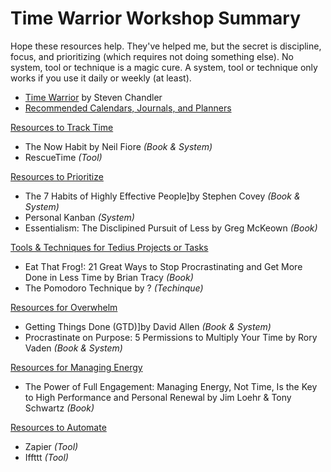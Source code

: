 # Time Warrior Workshop Summary

Hope these resources help. They've helped me, but the secret is discipline, focus, and prioritizing (which requires not doing something else). No system, tool or technique is a magic cure. A system, tool or technique only works if you use it daily or weekly (at least).

* [Time Warrior](.md) by Steven Chandler
* [Recommended Calendars, Journals, and Planners](cals_journals_and_planners.md)

[Resources to Track Time](track.md)

* The Now Habit by Neil Fiore *(Book &amp; System)*
* RescueTime *(Tool)* 

[Resources to Prioritize](prioritize.md)

* The 7 Habits of Highly Effective People]by Stephen Covey *(Book &amp; System)*
* Personal Kanban *(System)* 
* Essentialism: The Disclipined Pursuit of Less by Greg McKeown *(Book)*

[Tools &amp; Techniques for Tedius Projects or Tasks](tedius.md)

* Eat That Frog!: 21 Great Ways to Stop Procrastinating and Get More Done in Less Time by Brian Tracy *(Book)*
* The Pomodoro Technique by ? *(Techinque)*

[Resources for Overwhelm](overwhelm.md)

* Getting Things Done (GTD)]by David Allen *(Book &amp; System)*
* Procrastinate on Purpose: 5 Permissions to Multiply Your Time by Rory Vaden *(Book &amp; System)*

[Resources for Managing Energy](energy.md)

* The Power of Full Engagement: Managing Energy, Not Time, Is the Key to High Performance and Personal Renewal by Jim Loehr & Tony Schwartz *(Book)*

[Resources to Automate](automate.md)

* Zapier *(Tool)*
* Iffttt *(Tool)*
